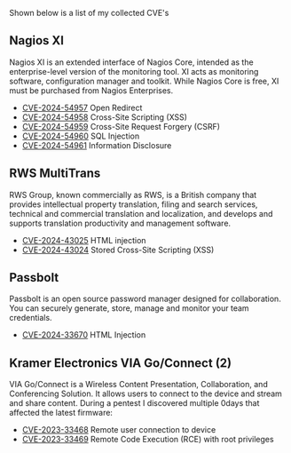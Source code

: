 Shown below is a list of my collected CVE's

## Nagios XI
Nagios XI is an extended interface of Nagios Core, intended as the enterprise-level version of the monitoring tool. XI acts as monitoring software, configuration manager and toolkit. While Nagios Core is free, XI must be purchased from Nagios Enterprises.

- [CVE-2024-54957](https://github.com/Sharpe-nl/CVEs/tree/main/CVE-2024-54957) Open Redirect
- [CVE-2024-54958](https://github.com/Sharpe-nl/CVEs/tree/main/CVE-2024-54958) Cross-Site Scripting (XSS)
- [CVE-2024-54959](https://github.com/Sharpe-nl/CVEs/tree/main/CVE-2024-54959) Cross-Site Request Forgery (CSRF)
- [CVE-2024-54960](https://github.com/Sharpe-nl/CVEs/tree/main/CVE-2024-54960) SQL Injection
- [CVE-2024-54961](https://github.com/Sharpe-nl/CVEs/tree/main/CVE-2024-54961) Information Disclosure

## RWS MultiTrans
RWS Group, known commercially as RWS, is a British company that provides intellectual property translation, filing and search services, technical and commercial translation and localization, and develops and supports translation productivity and management software.

- [CVE-2024-43025](https://github.com/Sharpe-nl/CVEs/tree/main/CVE-2024-43025) HTML injection
- [CVE-2024-43024](https://github.com/Sharpe-nl/CVEs/tree/main/CVE-2024-43024) Stored Cross-Site Scripting (XSS)

## Passbolt
Passbolt is an open source password manager designed for collaboration. You can securely generate, store, manage and monitor your team credentials.

- [CVE-2024-33670](https://github.com/Sharpe-nl/CVEs/tree/main/CVE-2024-33670) HTML Injection

## Kramer Electronics VIA Go/Connect (2)
VIA Go/Connect is a Wireless Content Presentation, Collaboration, and Conferencing Solution. It allows users to connect to the device and stream and share content. During a pentest I discovered multiple 0days that affected the latest firmware:

- [CVE-2023-33468](https://github.com/Sharpe-nl/CVEs/tree/main/CVE-2023-33468) Remote user connection to device
- [CVE-2023-33469](https://github.com/Sharpe-nl/CVEs/tree/main/CVE-2023-33469) Remote Code Execution (RCE) with root privileges
